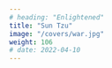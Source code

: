 ```yaml
---
# heading: "Enlightened"
title: "Sun Tzu"
image: "/covers/war.jpg"
weight: 106
# date: 2022-04-10
---
```

